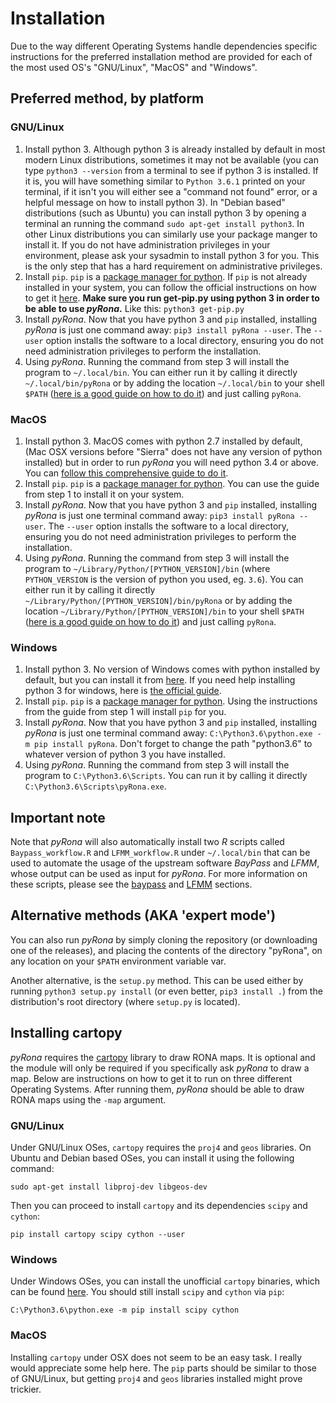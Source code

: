 # Installation

Due to the way different Operating Systems handle dependencies specific instructions for the preferred installation method are provided for each of the most used OS's "GNU/Linux", "MacOS" and "Windows".

## Preferred method, by platform

### GNU/Linux

1. Install python 3. Although python 3 is already installed by default in most modern Linux distributions, sometimes it may not be available (you can type `python3 --version` from a terminal to see if python 3 is installed. If it is, you will have something similar to `Python 3.6.1` printed on your terminal, if it isn't you will either see a "command not found" error, or a helpful message on how to install python 3). In "Debian based" distributions (such as Ubuntu) you can install python 3 by opening a terminal an running the command `sudo apt-get install python3`. In other Linux distributions you can similarly use your package manger to install it. If you do not have administration privileges in your environment, please ask your sysadmin to install python 3 for you. This is the only step that has a hard requirement on administrative privileges.
2. Install `pip`. `pip` is a [package manager for python](https://en.wikipedia.org/wiki/Pip_(package_manager)). If `pip` is not already installed in  your system, you can follow the official instructions on how to get it [here](https://pip.pypa.io/en/stable/installing/). **Make sure you run get-pip.py using python 3 in order to be able to use *pyRona*.** Like this: `python3 get-pip.py`
3. Install *pyRona*. Now that you have python 3 and `pip` installed, installing *pyRona* is just one command away: `pip3 install pyRona --user`. The `--user` option installs the software to a local directory, ensuring you do not need administration privileges to perform the installation.
4. Using *pyRona*. Running the command from step 3 will install the program to `~/.local/bin`. You can either run it by calling it directly `~/.local/bin/pyRona` or by adding the location `~/.local/bin` to your shell `$PATH` ([here is a good guide on how to do it](https://unix.stackexchange.com/questions/26047/how-to-correctly-add-a-path-to-path)) and just calling `pyRona`.


### MacOS

1. Install python 3. MacOS comes with python 2.7 installed by default, (Mac OSX versions before "Sierra" does not have any version of python installed) but in order to run *pyRona* you will need python 3.4 or above. You can [follow this comprehensive guide to do it](http://docs.python-guide.org/en/latest/starting/install3/osx/).
2. Install `pip`. `pip` is a [package manager for python](https://en.wikipedia.org/wiki/Pip_(package_manager)). You can use the guide from step 1 to install it on your system.
3. Install *pyRona*. Now that you have python 3 and `pip` installed, installing *pyRona* is just one terminal command away: `pip3 install pyRona --user`. The `--user` option installs the software to a local directory, ensuring you do not need administration privileges to perform the installation.
4. Using *pyRona*. Running the command from step 3 will install the program to `~/Library/Python/[PYTHON_VERSION]/bin` (where `PYTHON_VERSION` is the version of python you used, eg. `3.6`). You can either run it by calling it directly `~/Library/Python/[PYTHON_VERSION]/bin/pyRona` or by adding the location `~/Library/Python/[PYTHON_VERSION]/bin` to your shell `$PATH` ([here is a good guide on how to do it](https://unix.stackexchange.com/questions/26047/how-to-correctly-add-a-path-to-path)) and just calling `pyRona`.


### Windows

1. Install python 3. No version of Windows comes with python installed by default, but you can install it from [here](https://www.python.org/downloads/). If you need help installing python 3 for windows, here is [the official guide](https://docs.python.org/3/using/windows.html).
2. Install `pip`.  `pip` is a [package manager for python](https://en.wikipedia.org/wiki/Pip_(package_manager)). Using the instructions from the guide from step 1 will install `pip` for you.
3. Install *pyRona*. Now that you have python 3 and `pip` installed, installing *pyRona* is just one terminal command away: `C:\Python3.6\python.exe -m pip install pyRona`. Don't forget to change the path "python3.6" to whatever version of python 3 you have installed.
4. Using *pyRona*. Running the command from step 3 will install the program to `C:\Python3.6\Scripts`. You can run it by calling it directly `C:\Python3.6\Scripts\pyRona.exe`.


## Important note

Note that *pyRona* will also automatically install two *R* scripts called `Baypass_workflow.R` and `LFMM_workflow.R` under `~/.local/bin` that can be used to automate the usage of the upstream software *BayPass* and *LFMM*, whose output can be used as input for *pyRona*. For more information on these scripts, please see the [baypass](baypass.md) and [LFMM](lfmm.md) sections.


## Alternative methods (AKA 'expert mode')
You can also run *pyRona* by simply cloning the repository (or
downloading one of the releases), and placing the contents of the directory
"pyRona", on any location on your `$PATH` environment variable var.

Another alternative, is the `setup.py` method. This can be used either by running `python3 setup.py install` (or even
better, `pip3 install .`) from the distribution's root directory (where
`setup.py` is located).


## Installing cartopy

*pyRona* requires the [cartopy](http://scitools.org.uk/cartopy/) library to draw RONA maps. It is optional and the module will only be required if you specifically ask *pyRona* to draw a map.
Below are instructions on how to get it to run on three different Operating Systems. After running them, *pyRona* should be able to draw RONA maps using the `-map` argument.

### GNU/Linux

Under GNU/Linux OSes, `cartopy` requires the `proj4` and `geos` libraries. On Ubuntu and Debian based OSes, you can install it using the following command:

```
sudo apt-get install libproj-dev libgeos-dev
```

Then you can proceed to install `cartopy` and its dependencies `scipy` and `cython`:

```
pip install cartopy scipy cython --user
```


### Windows

Under Windows OSes, you can install the unofficial `cartopy` binaries, which can be found [here](https://www.lfd.uci.edu/~gohlke/pythonlibs/#cartopy).
You should still install `scipy` and `cython` via `pip`:

```
C:\Python3.6\python.exe -m pip install scipy cython
```

### MacOS

Installing `cartopy` under OSX does not seem to be an easy task. I really would appreciate some help here. The `pip` parts should be similar to those of GNU/Linux, but getting `proj4` and `geos` libraries installed might prove trickier.
